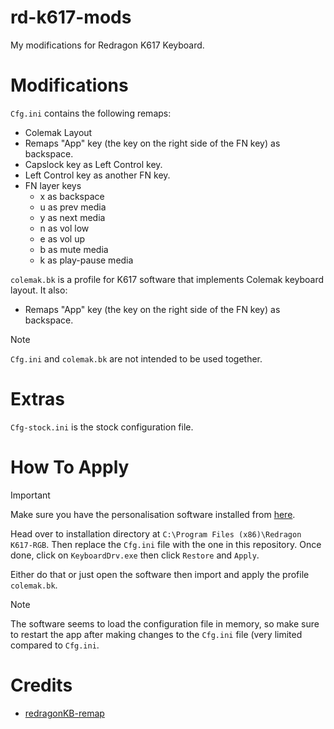 # rd-k617-mods
My modifications for Redragon K617 Keyboard.

# Modifications
`Cfg.ini` contains the following remaps:
- Colemak Layout
- Remaps "App" key (the key on the right side of the FN key) as backspace.
- Capslock key as Left Control key.
- Left Control key as another FN key.
- FN layer keys
  - x as backspace
  - u as prev media
  - y as next media
  - n as vol low
  - e as vol up
  - b as mute media
  - k as play-pause media

`colemak.bk` is a profile for K617 software that implements Colemak keyboard layout. It also:
- Remaps "App" key (the key on the right side of the FN key) as backspace.

> [!NOTE]
> `Cfg.ini` and `colemak.bk` are not intended to be used together.
# Extras
`Cfg-stock.ini` is the stock configuration file.

# How To Apply
> [!IMPORTANT]
> Make sure you have the personalisation software installed from [here](https://cdn.shopify.com/s/files/1/2695/9506/files/Redragon_K617-RGB_Setup.exe?v=1658806701).

Head over to installation directory at `C:\Program Files (x86)\Redragon K617-RGB`. Then replace the `Cfg.ini` file with the one in this repository. Once done, click on `KeyboardDrv.exe` then click `Restore` and `Apply`. 

Either do that or just open the software then import and apply the profile `colemak.bk`.

> [!NOTE]
> The software seems to load the configuration file in memory, so make sure to restart the app after making changes to the `Cfg.ini` file (very limited compared to `Cfg.ini`.

# Credits
- [redragonKB-remap](https://github.com/octenite/redragonKB-remap/)
